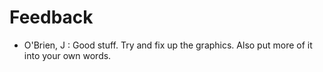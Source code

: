 Feedback
============

* O'Brien, J : Good stuff. Try and fix up the graphics. Also put more of it into your own words.
